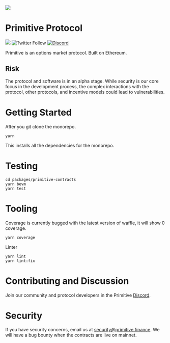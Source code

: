 ![](https://raw.githubusercontent.com/primitivefinance/primitive-frontend/develop/src/icons/primitivebannersvg.svg)

# Primitive Protocol

[![](https://img.shields.io/github/stars/primitivefinance/primitive-v1?style=social)](https://img.shields.io/github/stars/primitivefinance/primitive-contracts?style=social)
![Twitter Follow](https://img.shields.io/twitter/follow/primitivefi?style=social)
[![Discord](https://img.shields.io/discord/168831573876015105.svg?label=&logo=discord&logoColor=ffffff&color=7389D8&labelColor=6A7EC2)](https://discord.gg/rzRwJ4K)

Primitive is an options market protocol. Built on Ethereum.

## Risk

The protocol and software is in an alpha stage. While security is our core focus in the development process, the complex interactions with the protocol, other protocols, and incentive models could lead to vulnerabilities.

# Getting Started

After you git clone the monorepo.

```
yarn
```

This installs all the dependencies for the monorepo.

# Testing

```
cd packages/primitive-contracts
yarn bevm
yarn test
```

# Tooling

Coverage is currently bugged with the latest version of waffle, it will show 0 coverage.

```
yarn coverage
```

Linter

```
yarn lint
yarn lint:fix
```

# Contributing and Discussion

Join our community and protocol developers in the Primitive [Discord](https://discord.gg/rzRwJ4K).

# Security

If you have security concerns, email us at [security@primitive.finance](mailto:security@primitive.finance). We will have a bug bounty when the contracts are live on mainnet.
